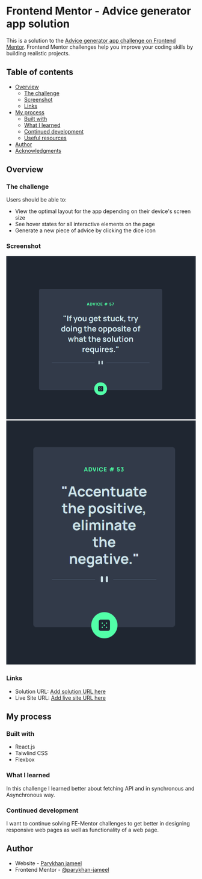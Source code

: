 # Frontend Mentor - Advice generator app solution

This is a solution to the [Advice generator app challenge on Frontend Mentor](https://www.frontendmentor.io/challenges/advice-generator-app-QdUG-13db). Frontend Mentor challenges help you improve your coding skills by building realistic projects.

## Table of contents

- [Overview](#overview)
  - [The challenge](#the-challenge)
  - [Screenshot](#screenshot)
  - [Links](#links)
- [My process](#my-process)
  - [Built with](#built-with)
  - [What I learned](#what-i-learned)
  - [Continued development](#continued-development)
  - [Useful resources](#useful-resources)
- [Author](#author)
- [Acknowledgments](#acknowledgments)



## Overview

### The challenge

Users should be able to:

- View the optimal layout for the app depending on their device's screen size
- See hover states for all interactive elements on the page
- Generate a new piece of advice by clicking the dice icon

### Screenshot

![](./src/images/desktop.png)
![](./src/images/mobile.png)



### Links

- Solution URL: [Add solution URL here](https://your-solution-url.com)
- Live Site URL: [Add live site URL here](https://your-live-site-url.com)

## My process

### Built with

- React.js
- Taiwlind CSS
- Flexbox


### What I learned

In this challenge I learned better about fetching API and in synchronous and Asynchronous way.

### Continued development

I want to continue solving FE-Mentor challenges to get better in designing responsive web pages as well as functionality of a web page. 





## Author

- Website - [Parykhan jameel](https://parykhanjameel.netlify.app/)
- Frontend Mentor - [@parykhan-jameel](https://www.frontendmentor.io/profile/parykhan-jameel)

